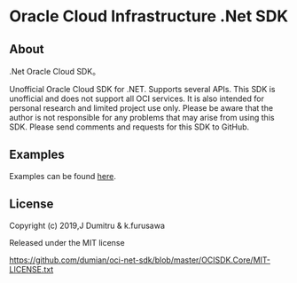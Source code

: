 ﻿# Oracle Cloud Infrastructure .Net SDK

## About

.Net Oracle Cloud SDK。


Unofficial Oracle Cloud SDK for .NET.
Supports several APIs.
This SDK is unofficial and does not support all OCI services. It is also intended for personal research and limited project use only.
Please be aware that the author is not responsible for any problems that may arise from using this SDK.
Please send comments and requests for this SDK to GitHub.

## Examples

Examples can be found [here](/Example/).

## License

Copyright (c) 2019,J Dumitru & k.furusawa

Released under the MIT license

https://github.com/dumian/oci-net-sdk/blob/master/OCISDK.Core/MIT-LICENSE.txt

